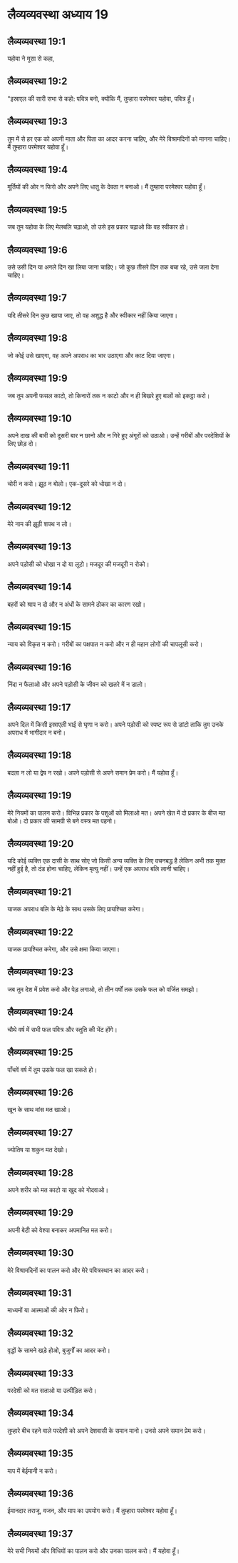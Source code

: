 # लैव्यव्यवस्था अध्याय 19

## लैव्यव्यवस्था 19:1
यहोवा ने मूसा से कहा,

## लैव्यव्यवस्था 19:2
"इस्राएल की सारी सभा से कहो: पवित्र बनो, क्योंकि मैं, तुम्हारा परमेश्वर यहोवा, पवित्र हूँ।

## लैव्यव्यवस्था 19:3
तुम में से हर एक को अपनी माता और पिता का आदर करना चाहिए, और मेरे विश्रामदिनों को मानना चाहिए। मैं तुम्हारा परमेश्वर यहोवा हूँ।

## लैव्यव्यवस्था 19:4
मूर्तियों की ओर न फिरो और अपने लिए धातु के देवता न बनाओ। मैं तुम्हारा परमेश्वर यहोवा हूँ।

## लैव्यव्यवस्था 19:5
जब तुम यहोवा के लिए मेलबलि चढ़ाओ, तो उसे इस प्रकार चढ़ाओ कि वह स्वीकार हो।

## लैव्यव्यवस्था 19:6
उसे उसी दिन या अगले दिन खा लिया जाना चाहिए। जो कुछ तीसरे दिन तक बचा रहे, उसे जला देना चाहिए।

## लैव्यव्यवस्था 19:7
यदि तीसरे दिन कुछ खाया जाए, तो वह अशुद्ध है और स्वीकार नहीं किया जाएगा।

## लैव्यव्यवस्था 19:8
जो कोई उसे खाएगा, वह अपने अपराध का भार उठाएगा और काट दिया जाएगा।

## लैव्यव्यवस्था 19:9
जब तुम अपनी फसल काटो, तो किनारों तक न काटो और न ही बिखरे हुए बालों को इकट्ठा करो।

## लैव्यव्यवस्था 19:10
अपने दाख की बारी को दूसरी बार न छानो और न गिरे हुए अंगूरों को उठाओ। उन्हें गरीबों और परदेशियों के लिए छोड़ दो।

## लैव्यव्यवस्था 19:11
चोरी न करो। झूठ न बोलो। एक-दूसरे को धोखा न दो।

## लैव्यव्यवस्था 19:12
मेरे नाम की झूठी शपथ न लो।

## लैव्यव्यवस्था 19:13
अपने पड़ोसी को धोखा न दो या लूटो। मजदूर की मजदूरी न रोको।

## लैव्यव्यवस्था 19:14
बहरों को श्राप न दो और न अंधों के सामने ठोकर का कारण रखो।

## लैव्यव्यवस्था 19:15
न्याय को विकृत न करो। गरीबों का पक्षपात न करो और न ही महान लोगों की चापलूसी करो।

## लैव्यव्यवस्था 19:16
निंदा न फैलाओ और अपने पड़ोसी के जीवन को खतरे में न डालो।

## लैव्यव्यवस्था 19:17
अपने दिल में किसी इस्राएली भाई से घृणा न करो। अपने पड़ोसी को स्पष्ट रूप से डांटो ताकि तुम उनके अपराध में भागीदार न बनो।

## लैव्यव्यवस्था 19:18
बदला न लो या द्वेष न रखो। अपने पड़ोसी से अपने समान प्रेम करो। मैं यहोवा हूँ।

## लैव्यव्यवस्था 19:19
मेरे नियमों का पालन करो। विभिन्न प्रकार के पशुओं को मिलाओ मत। अपने खेत में दो प्रकार के बीज मत बोओ। दो प्रकार की सामग्री से बने वस्त्र मत पहनो।

## लैव्यव्यवस्था 19:20
यदि कोई व्यक्ति एक दासी के साथ सोए जो किसी अन्य व्यक्ति के लिए वचनबद्ध है लेकिन अभी तक मुक्त नहीं हुई है, तो दंड होना चाहिए, लेकिन मृत्यु नहीं। उन्हें एक अपराध बलि लानी चाहिए।

## लैव्यव्यवस्था 19:21
याजक अपराध बलि के मेढ़े के साथ उसके लिए प्रायश्चित करेगा।

## लैव्यव्यवस्था 19:22
याजक प्रायश्चित करेगा, और उसे क्षमा किया जाएगा।

## लैव्यव्यवस्था 19:23
जब तुम देश में प्रवेश करो और पेड़ लगाओ, तो तीन वर्षों तक उसके फल को वर्जित समझो।

## लैव्यव्यवस्था 19:24
चौथे वर्ष में सभी फल पवित्र और स्तुति की भेंट होंगे।

## लैव्यव्यवस्था 19:25
पाँचवें वर्ष में तुम उसके फल खा सकते हो।

## लैव्यव्यवस्था 19:26
खून के साथ मांस मत खाओ।

## लैव्यव्यवस्था 19:27
ज्योतिष या शकुन मत देखो।

## लैव्यव्यवस्था 19:28
अपने शरीर को मत काटो या खुद को गोदवाओ।

## लैव्यव्यवस्था 19:29
अपनी बेटी को वेश्या बनाकर अपमानित मत करो।

## लैव्यव्यवस्था 19:30
मेरे विश्रामदिनों का पालन करो और मेरे पवित्रस्थान का आदर करो।

## लैव्यव्यवस्था 19:31
माध्यमों या आत्माओं की ओर न फिरो।

## लैव्यव्यवस्था 19:32
वृद्धों के सामने खड़े होओ, बुजुर्गों का आदर करो।

## लैव्यव्यवस्था 19:33
परदेशी को मत सताओ या उत्पीड़ित करो।

## लैव्यव्यवस्था 19:34
तुम्हारे बीच रहने वाले परदेशी को अपने देशवासी के समान मानो। उनसे अपने समान प्रेम करो।

## लैव्यव्यवस्था 19:35
माप में बेईमानी न करो।

## लैव्यव्यवस्था 19:36
ईमानदार तराजू, वजन, और माप का उपयोग करो। मैं तुम्हारा परमेश्वर यहोवा हूँ।

## लैव्यव्यवस्था 19:37
मेरे सभी नियमों और विधियों का पालन करो और उनका पालन करो। मैं यहोवा हूँ।
